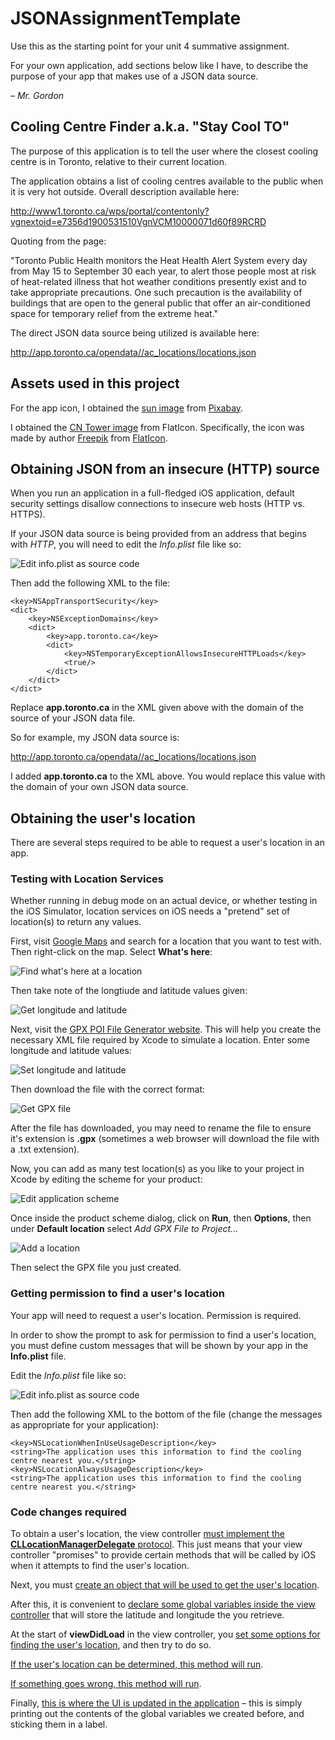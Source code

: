 # JSONAssignmentTemplate

Use this as the starting point for your unit 4 summative assignment.

For your own application, add sections below like I have, to describe the purpose of your app that makes use of a JSON data source.

*– Mr. Gordon*

## Cooling Centre Finder a.k.a. "Stay Cool TO"

The purpose of this application is to tell the user where the closest cooling centre is in Toronto, relative to their current location.

The application obtains a list of cooling centres available to the public when it is very hot outside. Overall description available here:

http://www1.toronto.ca/wps/portal/contentonly?vgnextoid=e7356d1900531510VgnVCM10000071d60f89RCRD

Quoting from the page:

"Toronto Public Health monitors the Heat Health Alert System every day from May 15 to September 30 each year, to alert those people most at risk of heat-related illness that hot weather conditions presently exist and to take appropriate precautions. One such precaution is the availability of buildings that are open to the general public that offer an air-conditioned space for temporary relief from the extreme heat."

The direct JSON data source being utilized is available here:

http://app.toronto.ca/opendata//ac_locations/locations.json

## Assets used in this project

For the app icon, I obtained the [sun image](https://pixabay.com/static/uploads/photo/2014/04/02/10/19/star-303454_960_720.png) from [Pixabay](https://pixabay.com).

I obtained the [CN Tower image](http://www.flaticon.com/free-icon/cn-tower_1162#term=cN%20tower&page=1&position=2) from FlatIcon. Specifically, the icon was made by author [Freepik](http://www.freepik.com/) from [FlatIcon](https://www.flaticon.com ).

## Obtaining JSON from an insecure (HTTP) source

When you run an application in a full-fledged iOS application, default security settings disallow connections to insecure web hosts (HTTP vs. HTTPS).

If your JSON data source is being provided from an address that begins with *HTTP*, you will need to edit the *Info.plist* file like so:

![Edit info.plist as source code](/edit-info-plist.png)

Then add the following XML to the file:

	<key>NSAppTransportSecurity</key>
	<dict>
		<key>NSExceptionDomains</key>
		<dict>
			<key>app.toronto.ca</key>
			<dict>
				<key>NSTemporaryExceptionAllowsInsecureHTTPLoads</key>
				<true/>
			</dict>
		</dict>
	</dict>
	
Replace **app.toronto.ca** in the XML given above with the domain of the source of your JSON data file.

So for example, my JSON data source is:

http://app.toronto.ca/opendata//ac_locations/locations.json

I added **app.toronto.ca** to the XML above. You would replace this value with the domain of your own JSON data source.

## Obtaining the user's location

There are several steps required to be able to request a user's location in an app.

### Testing with Location Services

Whether running in debug mode on an actual device, or whether testing in the iOS Simulator, location services on iOS needs a "pretend" set of location(s) to return any values.

First, visit [Google Maps](https://maps.google.com/) and search for a location that you want to test with.  Then right-click on the map. Select **What's here**:

![Find what's here at a location](/google-maps-whats-here.png)

Then take note of the longtiude and latitude values given:

![Get longitude and latitude](/longitude-latitude.png)

Next, visit the [GPX POI File Generator website](http://gpx-poi.com).  This will help you create the necessary XML file required by Xcode to simulate a location.  Enter some longitude and latitude values:

![Set longitude and latitude](/enter-long-lat-values.png)

Then download the file with the correct format:

![Get GPX file](/download-file.png)

After the file has downloaded, you may need to rename the file to ensure it's extension is **.gpx** (sometimes a web browser will download the file with a .txt extension).

Now, you can add as many test location(s) as you like to your project in Xcode by editing the scheme for your product:

![Edit application scheme](/edit-scheme.png)

Once inside the product scheme dialog, click on **Run**, then **Options**, then under **Default location** select *Add GPX File to Project...* 

![Add a location](/add-location.png)

Then select the GPX file you just created.

### Getting permission to find a user's location

Your app will need to request a user's location. Permission is required.

In order to show the prompt to ask for permission to find a user's location, you must define custom messages that will be shown by your app in the **Info.plist** file.

Edit the *Info.plist* file like so:

![Edit info.plist as source code](/edit-info-plist.png)

Then add the following XML to the bottom of the file (change the messages as appropriate for your application):

	<key>NSLocationWhenInUseUsageDescription</key>
	<string>The application uses this information to find the cooling centre nearest you.</string>
	<key>NSLocationAlwaysUsageDescription</key>
	<string>The application uses this information to find the cooling centre nearest you.</string>

### Code changes required

To obtain a user's location, the view controller [must implement the **CLLocationManagerDelegate** protocol](https://github.com/rgordonatrsgc/JSONAssignmentTemplate/blob/59dd56282a16773e76f447538cc194c09ecd9bce/CoolingCentreFinder/CoolingCentreFinder/ViewController.swift#L12).  This just means that your view controller "promises" to provide certain methods that will be called by iOS when it attempts to find the user's location.

Next, you must [create an object that will be used to get the user's location](https://github.com/rgordonatrsgc/JSONAssignmentTemplate/blob/59dd56282a16773e76f447538cc194c09ecd9bce/CoolingCentreFinder/CoolingCentreFinder/ViewController.swift#L17-L18).

After this, it is convenient to [declare some global variables inside the view controller](https://github.com/rgordonatrsgc/JSONAssignmentTemplate/blob/59dd56282a16773e76f447538cc194c09ecd9bce/CoolingCentreFinder/CoolingCentreFinder/ViewController.swift#L20-L22) that will store the latitude and longitude the you retrieve.

At the start of **viewDidLoad** in the view controller, you [set some options for finding the user's location](https://github.com/rgordonatrsgc/JSONAssignmentTemplate/blob/59dd56282a16773e76f447538cc194c09ecd9bce/CoolingCentreFinder/CoolingCentreFinder/ViewController.swift#L154-L167), and then try to do so.

[If the user's location can be determined, this method will run](https://github.com/rgordonatrsgc/JSONAssignmentTemplate/blob/59dd56282a16773e76f447538cc194c09ecd9bce/CoolingCentreFinder/CoolingCentreFinder/ViewController.swift#L249-L268).

[If something goes wrong, this method will run](https://github.com/rgordonatrsgc/JSONAssignmentTemplate/blob/59dd56282a16773e76f447538cc194c09ecd9bce/CoolingCentreFinder/CoolingCentreFinder/ViewController.swift#L270-L277).

Finally, [this is where the UI is updated in the application](https://github.com/rgordonatrsgc/JSONAssignmentTemplate/blob/59dd56282a16773e76f447538cc194c09ecd9bce/CoolingCentreFinder/CoolingCentreFinder/ViewController.swift#L50-L60) – this is simply printing out the contents of the global variables we created before, and sticking them in a label.
